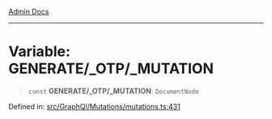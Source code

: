 [Admin Docs](/)

***

# Variable: GENERATE/_OTP/_MUTATION

> `const` **GENERATE/_OTP/_MUTATION**: `DocumentNode`

Defined in: [src/GraphQl/Mutations/mutations.ts:431](https://github.com/PalisadoesFoundation/talawa-admin/blob/main/src/GraphQl/Mutations/mutations.ts#L431)
